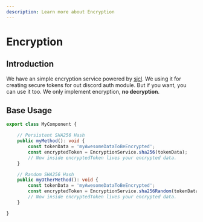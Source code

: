 ```yaml
---
description: Learn more about Encryption
---
```


# Encryption

## Introduction

We have an simple encryption service powered by [sjcl](http://bitwiseshiftleft.github.io/sjcl/). We using it for creating secure tokens for out discord auth module. But if you want, you can use it too. We only implement encryption, **no decryption**.

## Base Usage

```typescript
export class MyComponent {

    // Persistent SHA256 Hash
    public myMethod(): void {
        const tokenData = 'myAwesomeDataToBeEncrypted';
        const encryptedToken = EncryptionService.sha256(tokenData);
        // Now inside encryptedToken lives your encrypted data.
    }

    // Random SHA256 Hash
    public myOtherMethod(): void {
        const tokenData = 'myAwesomeDataToBeEncrypted';
        const encryptedToken = EncryptionService.sha256Random(tokenData);
        // Now inside encryptedToken lives your encrypted data.
    }

}
```

